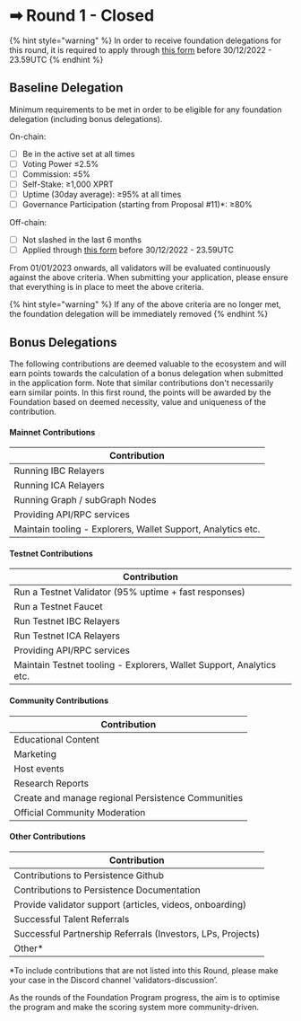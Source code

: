 # ➡ Round 1 - Closed

{% hint style="warning" %}
In order to receive foundation delegations for this round, it is required to apply through [this form](https://forms.gle/NZnGe6iw3ev6qrwt7) before 30/12/2022 - 23.59UTC
{% endhint %}

## Baseline Delegation

Minimum requirements to be met in order to be eligible for any foundation delegation (including bonus delegations).&#x20;

On-chain:

* [ ] Be in the active set at all times
* [ ] Voting Power ≤2.5%
* [ ] Commission: ≤5%
* [ ] Self-Stake: ≥1,000 XPRT
* [ ] Uptime (30day average): ≥95% at all times
* [ ] Governance Participation (starting from Proposal #11)\*: ≥80%&#x20;

Off-chain:&#x20;

* [ ] Not slashed in the last 6 months
* [ ] Applied through [this form](https://forms.gle/NZnGe6iw3ev6qrwt7) before 30/12/2022 - 23.59UTC

From 01/01/2023 onwards, all validators will be evaluated continuously against the above criteria. When submitting your application, please ensure that everything is in place to meet the above criteria.&#x20;

{% hint style="warning" %}
If any of the above criteria are no longer met, the foundation delegation will be immediately removed
{% endhint %}



## Bonus Delegations

The following contributions are deemed valuable to the ecosystem and will earn points towards the calculation of a bonus delegation when submitted in the application form. Note that similar contributions don't necessarily earn similar points. In this first round, the points will be awarded by the Foundation based on deemed necessity, value and uniqueness of the contribution.&#x20;

#### Mainnet Contributions

| Contribution                                                  |
| ------------------------------------------------------------- |
| Running IBC Relayers                                          |
| Running ICA Relayers                                          |
| Running Graph / subGraph Nodes                                |
| Providing API/RPC services                                    |
| Maintain tooling - Explorers, Wallet  Support, Analytics etc. |

#### Testnet Contributions

| Contribution                                                         |
| -------------------------------------------------------------------- |
| Run a Testnet Validator (95% uptime + fast responses)                |
| Run a Testnet Faucet                                                 |
| Run Testnet IBC Relayers                                             |
| Run Testnet ICA Relayers                                             |
| Providing API/RPC services                                           |
| Maintain Testnet tooling - Explorers, Wallet Support, Analytics etc. |

#### Community Contributions

| Contribution                                       |
| -------------------------------------------------- |
| Educational Content                                |
| Marketing                                          |
| Host events                                        |
| Research Reports                                   |
| Create and manage regional Persistence Communities |
| Official Community Moderation                      |

#### Other Contributions

| Contribution                                                |
| ----------------------------------------------------------- |
| Contributions to Persistence Github                         |
| Contributions to Persistence Documentation                  |
| Provide validator support (articles, videos, onboarding)    |
| Successful Talent Referrals                                 |
| Successful Partnership Referrals (Investors, LPs, Projects) |
| Other\*                                                     |

\*To include contributions that are not listed into this Round, please make your case in the Discord channel ‘validators-discussion’.&#x20;

As the rounds of the Foundation Program progress, the aim is to optimise the program and make the scoring system more community-driven.
